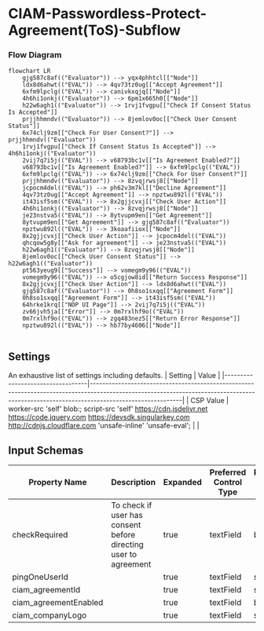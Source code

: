 # CIAM-Passwordless-Protect-Agreement(ToS)-Subflow

### Flow Diagram
```mermaid
flowchart LR
    gjg587c8af(("Evaluator")) --> yqx4phhtcl[["Node"]]
    ldx8d6ahwt(("EVAL")) --> 4qv73tz0ug[["Accept Agreement"]]
    6xfm9lpclg(("EVAL")) --> canivkxqjq[["Node"]]
    4h6hi1onkj(("Evaluator")) --> 6pm1x665h0[["Node"]]
    h22w6agh1(("Evaluator")) --> 1rvj1fvgpu[["Check If Consent Status Is Accepted"]]
    prjjhhmndv(("Evaluator")) --> 8jemlov0oc[["Check User Consent Status"]]
    6x74clj9zm[["Check For User Consent?"]] --> prjjhhmndv(("Evaluator"))
    1rvj1fvgpu[["Check If Consent Status Is Accepted"]] --> 4h6hi1onkj(("Evaluator"))
    2vij7q7i5j(("EVAL")) --> v68793bc1v[["Is Agreement Enabled?"]]
    v68793bc1v[["Is Agreement Enabled?"]] --> 6xfm9lpclg(("EVAL"))
    6xfm9lpclg(("EVAL")) --> 6x74clj9zm[["Check For User Consent?"]]
    prjjhhmndv(("Evaluator")) --> 8zvqjrwsj8[["Node"]]
    jcpocm4del(("EVAL")) --> ph62v3m7kl[["Decline Agreement"]]
    4qv73tz0ug[["Accept Agreement"]] --> npztwu892l(("EVAL"))
    it43isf5sm(("EVAL")) --> 8x2gjjcvxj[["Check User Action"]]
    4h6hi1onkj(("Evaluator")) --> 8zvqjrwsj8[["Node"]]
    je23nstva5(("EVAL")) --> 8ytvupm9en[["Get Agreement"]]
    8ytvupm9en[["Get Agreement"]] --> gjg587c8af(("Evaluator"))
    npztwu892l(("EVAL")) --> 3koaafiiox[["Node"]]
    8x2gjjcvxj[["Check User Action"]] --> jcpocm4del(("EVAL"))
    qhcqow5g8y[["Ask for agreement"]] --> je23nstva5(("EVAL"))
    h22w6agh1(("Evaluator")) --> 8zvqjrwsj8[["Node"]]
    8jemlov0oc[["Check User Consent Status"]] --> h22w6agh1(("Evaluator"))
    pt563yeug9[["Success"]] --> vomegm9y96(("EVAL"))
    vomegm9y96(("EVAL")) --> o5cgjow8id[["Return Success Response"]]
    8x2gjjcvxj[["Check User Action"]] --> ldx8d6ahwt(("EVAL"))
    gjg587c8af(("Evaluator")) --> 0h8so1sxqq[["Agreement Form"]]
    0h8so1sxqq[["Agreement Form"]] --> it43isf5sm(("EVAL"))
    64hrke1krq[["NOP UI Page"]] --> 2vij7q7i5j(("EVAL"))
    zv66jvh5ja[["Error"]] --> 0m7rxlhf9o(("EVAL"))
    0m7rxlhf9o(("EVAL")) --> zgq483nez5[["Return Error Response"]]
    npztwu892l(("EVAL")) --> hb77by4606[["Node"]]


```

## Settings
An exhaustive list of settings including defaults.
| Setting                          | Value                                                                                                                                                                                   |
|----------------------------------|-----------------------------------------------------------------------------------------------------------------------------------------------------------------------------------------|
| CSP Value                        | worker-src &#39;self&#39; blob:; script-src &#39;self&#39; https://cdn.jsdelivr.net https://code.jquery.com https://devsdk.singularkey.com http://cdnjs.cloudflare.com &#39;unsafe-inline&#39; &#39;unsafe-eval&#39;; | 
 |

## Input Schemas
| Property Name | Description | Expanded | Preferred Control Type | Preferred Data Type | Required |
|----------------------------------|-----------------|-----------------|-----------------|-----------------|-----------------|
| checkRequired | To check if user has consent before directing user to agreement | true | textField | boolean | true | 
 | pingOneUserId |  | true | textField | string | true | 
 | ciam_agreementId |  | true | textField | string | false | 
 | ciam_agreementEnabled |  | true | textField | boolean | false | 
 | ciam_companyLogo |  | true | textField | string | false | 
 




